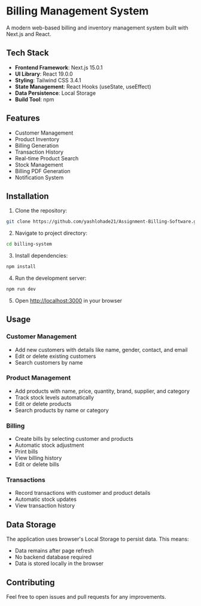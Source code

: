 # Billing Management System

A modern web-based billing and inventory management system built with Next.js and React.

## Tech Stack

- **Frontend Framework**: Next.js 15.0.1
- **UI Library**: React 19.0.0
- **Styling**: Tailwind CSS 3.4.1
- **State Management**: React Hooks (useState, useEffect)
- **Data Persistence**: Local Storage
- **Build Tool**: npm

## Features

- Customer Management
- Product Inventory
- Billing Generation
- Transaction History
- Real-time Product Search
- Stock Management
- Billing PDF Generation
- Notification System

## Installation

1. Clone the repository:
```bash
git clone https://github.com/yashlohade21/Assignment-Billing-Software.git
```

2. Navigate to project directory:
```bash
cd billing-system
```

3. Install dependencies:
```bash
npm install
```

4. Run the development server:
```bash
npm run dev
```

5. Open [http://localhost:3000](http://localhost:3000) in your browser

## Usage

### Customer Management
- Add new customers with details like name, gender, contact, and email
- Edit or delete existing customers
- Search customers by name

### Product Management
- Add products with name, price, quantity, brand, supplier, and category
- Track stock levels automatically
- Edit or delete products
- Search products by name or category

### Billing
- Create bills by selecting customer and products
- Automatic stock adjustment
- Print bills
- View billing history
- Edit or delete bills

### Transactions
- Record transactions with customer and product details
- Automatic stock updates
- View transaction history

## Data Storage
The application uses browser's Local Storage to persist data. This means:
- Data remains after page refresh
- No backend database required
- Data is stored locally in the browser

## Contributing
Feel free to open issues and pull requests for any improvements.

